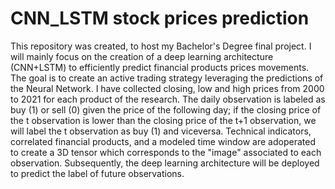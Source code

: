 # CNN_LSTM stock prices prediction
This repository was created, to host my Bachelor's Degree final project. I will mainly focus on the creation of a deep learning architecture (CNN+LSTM) to efficiently predict financial products prices movements. The goal is to create an active trading strategy leveraging the predictions of the Neural Network. I have collected closing, low and high prices from 2000 to 2021 for each product of the research. The daily observation is labeled as buy (1) or sell (0) given the price of the following day; if the closing price of the t observation is lower than the closing price of the t+1 observation, we will label the t observation as buy (1) and viceversa. Technical indicators, correlated financial products, and a modeled time window are adoperated to create a 3D tensor which corresponds to the "image" associated to each observation. Subsequently, the deep learning architecture will be deployed to predict the label of future observations.
